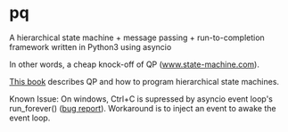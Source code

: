 # pq

A hierarchical state machine + message passing + run-to-completion framework
written in Python3 using asyncio

In other words, a cheap knock-off of QP (www.state-machine.com).

[This book](https://newcontinuum.dl.sourceforge.net/project/qpc/doc/PSiCC2.pdf)
describes QP and how to program hierarchical state machines.

Known Issue: On windows, Ctrl+C is supressed by asyncio event loop's run_forever() ([bug report](https://bugs.python.org/issue23057)).
Workaround is to inject an event to awake the event loop.
